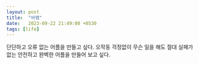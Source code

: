 ```yaml
---
layout: post
title:  "바램"
date:   2023-09-22 21:49:00 +0530
tags: [life]
---
```


단단하고 오류 없는 어플을 만들고 싶다. 오작동 걱정없이 무슨 일을 해도 절대 실패가 없는 안전하고 완벽한 어플을 만들어 보고 싶다.
